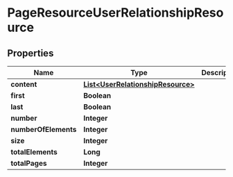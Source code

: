 
# PageResourceUserRelationshipResource

## Properties
Name | Type | Description | Notes
------------ | ------------- | ------------- | -------------
**content** | [**List&lt;UserRelationshipResource&gt;**](UserRelationshipResource.md) |  |  [optional]
**first** | **Boolean** |  |  [optional]
**last** | **Boolean** |  |  [optional]
**number** | **Integer** |  |  [optional]
**numberOfElements** | **Integer** |  |  [optional]
**size** | **Integer** |  |  [optional]
**totalElements** | **Long** |  |  [optional]
**totalPages** | **Integer** |  |  [optional]



